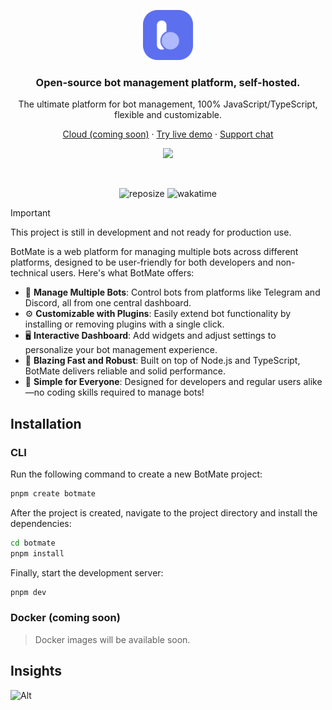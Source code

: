 <p align="center">
  <a href="https://botmate.dev">
    <img src="./botmate.svg" width="80px" alt="BotMate logo" />
  </a>
</p>

<h3 align="center">
  Open-source bot management platform, self-hosted.
</h3>
<p align="center">
The ultimate platform for bot management, 100% JavaScript/TypeScript, flexible and customizable.
</p>

<p align="center"><a href="https://cloud.botmate.dev">Cloud (coming soon)</a> · <a href="https://demo.botmate.dev">Try live demo</a> · <a href="https://t.me/chatbotmate">Support chat</a></p>

<p align="center">
<img src="https://skillicons.dev/icons?i=ts,tailwind,docker,github"/>
</p>

<br/>

<p align="center">
  <img src="https://img.shields.io/github/repo-size/botmate/botmate" alt="reposize"/>
  <img src="https://img.shields.io/npm/v/%40botmate%2Fserver" alt="wakatime"/>
</p>

> [!IMPORTANT]  
> This project is still in development and not ready for production use.

BotMate is a web platform for managing multiple bots across different platforms, designed to be user-friendly for both developers and non-technical users. Here's what BotMate offers:

- 🤖 **Manage Multiple Bots**: Control bots from platforms like Telegram and Discord, all from one central dashboard.
- ⚙️ **Customizable with Plugins**: Easily extend bot functionality by installing or removing plugins with a single click.
- 🖥️ **Interactive Dashboard**: Add widgets and adjust settings to personalize your bot management experience.
- 🚀 **Blazing Fast and Robust**: Built on top of Node.js and TypeScript, BotMate delivers reliable and solid performance.
- 💎 **Simple for Everyone**: Designed for developers and regular users alike—no coding skills required to manage bots!

## Installation

### CLI

Run the following command to create a new BotMate project:

```bash
pnpm create botmate
```

After the project is created, navigate to the project directory and install the dependencies:

```bash
cd botmate
pnpm install
```

Finally, start the development server:

```bash
pnpm dev
```

### Docker (coming soon)

> Docker images will be available soon.

## Insights

![Alt](https://repobeats.axiom.co/api/embed/8f15179799757d9039aa8a947b878e4fe47ff2df.svg 'Repobeats analytics image')
